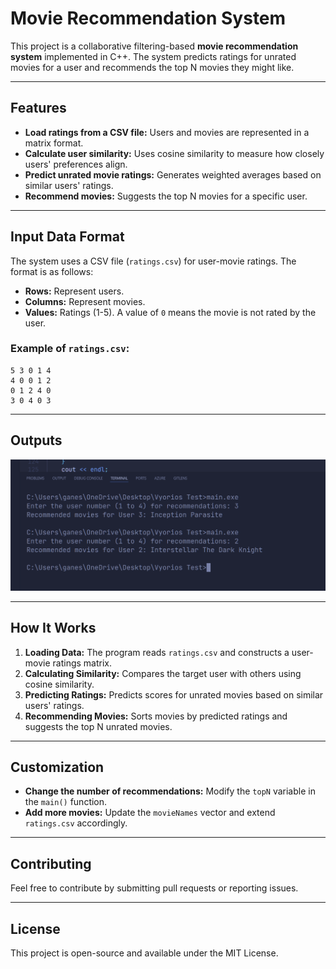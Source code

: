# Movie Recommendation System

This project is a collaborative filtering-based **movie recommendation system** implemented in C++. The system predicts ratings for unrated movies for a user and recommends the top N movies they might like.

---

## Features
- **Load ratings from a CSV file:** Users and movies are represented in a matrix format.
- **Calculate user similarity:** Uses cosine similarity to measure how closely users' preferences align.
- **Predict unrated movie ratings:** Generates weighted averages based on similar users' ratings.
- **Recommend movies:** Suggests the top N movies for a specific user.

---

## Input Data Format
The system uses a CSV file (`ratings.csv`) for user-movie ratings. The format is as follows:
- **Rows:** Represent users.
- **Columns:** Represent movies.
- **Values:** Ratings (1-5). A value of `0` means the movie is not rated by the user.

### Example of `ratings.csv`:
```
5 3 0 1 4
4 0 0 1 2
0 1 2 4 0
3 0 4 0 3
```


---

## Outputs

![Input Screen](./image.png)

---

## How It Works
1. **Loading Data:** The program reads `ratings.csv` and constructs a user-movie ratings matrix.
2. **Calculating Similarity:** Compares the target user with others using cosine similarity.
3. **Predicting Ratings:** Predicts scores for unrated movies based on similar users' ratings.
4. **Recommending Movies:** Sorts movies by predicted ratings and suggests the top N unrated movies.

---

## Customization
- **Change the number of recommendations:** Modify the `topN` variable in the `main()` function.
- **Add more movies:** Update the `movieNames` vector and extend `ratings.csv` accordingly.

---

## Contributing
Feel free to contribute by submitting pull requests or reporting issues.

---

## License
This project is open-source and available under the MIT License.




